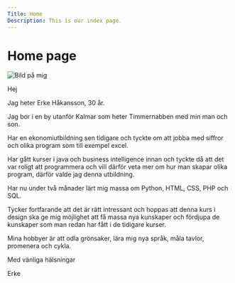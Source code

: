 ```yaml
---
Title: Home
Description: This is our index page.
---
```


Home page
==========================
<img src= "%base_url%/assets/img/IMG_5875.jpg" alt="Bild på mig">

Hej

Jag heter Erke Håkansson, 30 år.

Jag bor i en by utanför Kalmar som heter Timmernabben med min man och son.

Har en ekonomiutbildning sen tidigare och tyckte om att jobba med siffror och olika program som till exempel excel.

Har gått kurser i java och business intelligence innan och tyckte då att det var roligt att programmera och vill därför veta mer om hur man skapar olika program, därför valde jag denna utbildning.

Har nu under två månader lärt mig massa om Python, HTML, CSS, PHP och SQL.

Tycker fortfarande att det är rätt intressant och hoppas att denna kurs i design ska ge mig möjlighet att få massa nya kunskaper och fördjupa de kunskaper som man redan har fått i de tidigare kurser.

Mina hobbyer är att odla grönsaker, lära mig nya språk, måla tavlor, promenera och cykla.

Med vänliga hälsningar

Erke 